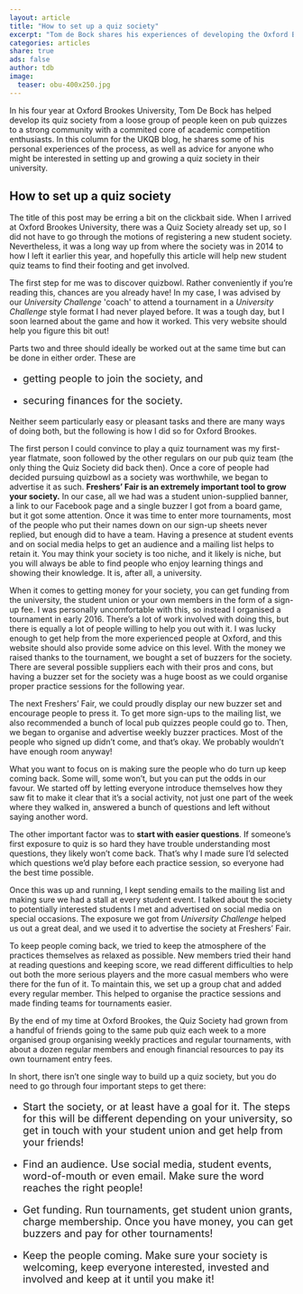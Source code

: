 ```yaml
---
layout: article
title: "How to set up a quiz society"
excerpt: "Tom de Bock shares his experiences of developing the Oxford Brookes Quiz Society."
categories: articles
share: true
ads: false
author: tdb
image:
  teaser: obu-400x250.jpg
---
```


In his four year at Oxford Brookes University, Tom De Bock has helped develop its quiz society from a loose group of people keen on pub quizzes to a strong community with a commited core of academic competition enthusiasts. In this column for the UKQB blog, he shares some of his personal experiences of the process, as well as advice for anyone who might be interested in setting up and growing a quiz society in their university.

## How to set up a quiz society

The title of this post may be erring a bit on the clickbait side. When I arrived at Oxford Brookes University, there was a Quiz Society already set up, so I did not have to go through the motions of registering a new student society. Nevertheless, it was a long way up from where the society was in 2014 to how I left it earlier this year, and hopefully this article will help new student quiz teams to find their footing and get involved.

The first step for me was to discover quizbowl. Rather conveniently if you’re reading this, chances are you already have! In my case, I was advised by our *University Challenge* 'coach' to attend a tournament in a *University Challenge* style format I had never played before. It was a tough day, but I soon learned about the game and how it worked. This very website should help you figure this bit out!

Parts two and three should ideally be worked out at the same time but can be done in either order. These are 
* <p style="font-size: 18px">getting people to join the society, and</p>
* <p style="font-size: 18px">securing finances for the society.</p>

Neither seem particularly easy or pleasant tasks and there are many ways of doing both, but the following is how I did so for Oxford Brookes.

The first person I could convince to play a quiz tournament was my first-year flatmate, soon followed by the other regulars on our pub quiz team (the only thing the Quiz Society did back then). Once a core of people had decided pursuing quizbowl as a society was worthwhile, we began to advertise it as such. 
**Freshers’ Fair is an extremely important tool to grow your society.** In our case, all we had was a student union-supplied banner, a link to our Facebook page and a single buzzer I got from a board game, but it got some attention. Once it was time to enter more tournaments, most of the people who put their names down on our sign-up sheets never replied, but enough did to have a team. Having a presence at student events and on social media helps to get an audience and a mailing list helps to retain it. You may think your society is too niche, and it likely is niche, but you will always be able to find people who enjoy learning things and showing their knowledge. It is, after all, a university.

When it comes to getting money for your society, you can get funding from the university, the student union or your own members in the form of a sign-up fee. I was personally uncomfortable with this, so instead I organised a tournament in early 2016. There’s a lot of work involved with doing this, but there is equally a lot of people willing to help you out with it. I was lucky enough to get help from the more experienced people at Oxford, and this website should also provide some advice on this level.
With the money we raised thanks to the tournament, we bought a set of buzzers for the society. There are several possible suppliers each with their pros and cons, but having a buzzer set for the society was a huge boost as we could organise proper practice sessions for the following year.

The next Freshers’ Fair, we could proudly display our new buzzer set and encourage people to press it. To get more sign-ups to the mailing list, we also recommended a bunch of local pub quizzes people could go to. Then, we began to organise and advertise weekly buzzer practices. Most of the people who signed up didn’t come, and that’s okay. We probably wouldn’t have enough room anyway!

What you want to focus on is making sure the people who do turn up keep coming back. Some will, some won’t, but you can put the odds in our favour. We started off by letting everyone introduce themselves how they saw fit to make it clear that it’s a social activity, not just one part of the week where they walked in, answered a bunch of questions and left without saying another word.

The other important factor was to **start with easier questions**. If someone’s first exposure to quiz is so hard they have trouble understanding most questions, they likely won’t come back. That’s why I made sure I’d selected which questions we’d play before each practice session, so everyone had the best time possible.

Once this was up and running, I kept sending emails to the mailing list and making sure we had a stall at every student event. I talked about the society to potentially interested students I met and advertised on social media on special occasions. The exposure we got from *University Challenge* helped us out a great deal, and we used it to advertise the society at Freshers’ Fair.

To keep people coming back, we tried to keep the atmosphere of the practices themselves as relaxed as possible. New members tried their hand at reading questions and keeping score, we read different difficulties to help out both the more serious players and the more casual members who were there for the fun of it. To maintain this, we set up a group chat and added every regular member. This helped to organise the practice sessions and made finding teams for tournaments easier.

By the end of my time at Oxford Brookes, the Quiz Society had grown from a handful of friends going to the same pub quiz each week to a more organised group organising weekly practices and regular tournaments, with about a dozen regular members and enough financial resources to pay its own tournament entry fees.

In short, there isn’t one single way to build up a quiz society, but you do need to go through four important steps to get there:
* <p style="font-size: 18px">Start the society, or at least have a goal for it. The steps for this will be different depending on your university, so get in touch with your student union and get help from your friends!</p>
* <p style="font-size: 18px">Find an audience. Use social media, student events, word-of-mouth or even email. Make sure the word reaches the right people!</p>
* <p style="font-size: 18px">Get funding. Run tournaments, get student union grants, charge membership. Once you have money, you can get buzzers and pay for other tournaments!</p>
* <p style="font-size: 18px">Keep the people coming. Make sure your society is welcoming, keep everyone interested, invested and involved and keep at it until you make it!</p>